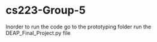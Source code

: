 # cs223-Group-5

Inorder to run the code go to the prototyping folder run the DEAP_Final_Project.py file
